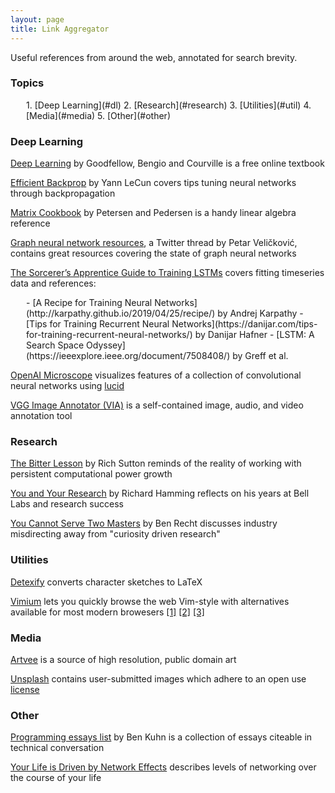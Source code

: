 ```yaml
---
layout: page
title: Link Aggregator
---
```


Useful references from around the web, annotated for search brevity.

### Topics
<div style="margin-left: 25px;" markdown=1>
1. [Deep Learning](#dl)
2. [Research](#research)
3. [Utilities](#util)
4. [Media](#media)
5. [Other](#other)
</div>

<a name="dl"></a>
### Deep Learning  

[Deep Learning](http://www.deeplearningbook.org/) by Goodfellow, Bengio and Courville is a free online textbook  

[Efficient Backprop](http://yann.lecun.com/exdb/publis/pdf/lecun-98b.pdf) by Yann LeCun covers tips tuning neural networks through backpropagation  

[Matrix Cookbook](https://www.math.uwaterloo.ca/~hwolkowi/matrixcookbook.pdf) by Petersen and Pedersen is a handy linear algebra reference  

[Graph neural network resources](https://twitter.com/PetarV_93/status/1306689702020382720), a Twitter thread by Petar Veličković, contains great resources covering the state of graph neural networks  

[The Sorcerer’s Apprentice Guide to Training LSTMs](https://www.niklasschmidinger.com/posts/2020-09-09-lstm-tricks/) covers fitting timeseries data and references:
<div style="margin-left: 25px;" markdown=1>
- [A Recipe for Training Neural Networks](http://karpathy.github.io/2019/04/25/recipe/) by Andrej Karpathy 
- [Tips for Training Recurrent Neural Networks](https://danijar.com/tips-for-training-recurrent-neural-networks/) by Danijar Hafner 
- [LSTM: A Search Space Odyssey](https://ieeexplore.ieee.org/document/7508408/) by Greff et al.
</div>

[OpenAI Microscope](https://microscope.openai.com/models) visualizes features of a collection of convolutional neural networks using [lucid](https://github.com/tensorflow/lucid)

[VGG Image Annotator (VIA)](http://www.robots.ox.ac.uk/~vgg/software/via/) is a self-contained image, audio, and video annotation tool


<a name="research"></a>
### Research  

[The Bitter Lesson](http://incompleteideas.net/IncIdeas/BitterLesson.html) by Rich Sutton reminds of the reality of working with persistent computational power growth  

[You and Your Research](http://www.cs.virginia.edu/~robins/YouAndYourResearch.pdf) by Richard Hamming reflects on his years at Bell Labs and research success  

[You Cannot Serve Two Masters](http://www.argmin.net/2018/08/09/co-employment/) by Ben Recht discusses industry misdirecting away from "curiosity driven research"  


<a name="util"></a>
### Utilities  

[Detexify](https://detexify.kirelabs.org/classify.html) converts character sketches to LaTeX  

[Vimium](https://vimium.github.io/) lets you quickly browse the web Vim-style with alternatives available for most modern browesers [\[1\]](https://apps.apple.com/us/app/vimari/id1480933944?mt=12) [\[2\]](https://addons.mozilla.org/en-US/firefox/addon/vimium-ff/) [\[3\]](https://microsoftedge.microsoft.com/addons/detail/vimium-c-all-by-keyboar/aibcglbfblnogfjhbcmmpobjhnomhcdo)


<a name="media"></a>
### Media  

[Artvee](https://artvee.com) is a source of high resolution, public domain art  

[Unsplash](https://unsplash.com) contains user-submitted images which adhere to an open use [license](https://unsplash.com/license)  
 

<a name="other"></a>
### Other 

[Programming essays list](https://www.benkuhn.net/progessays/) by Ben Kuhn is a collection of essays citeable in technical conversation  

[Your Life is Driven by Network Effects](https://www.nfx.com/post/your-life-network-effects/) describes levels of networking over the course of your life  
